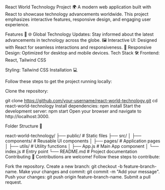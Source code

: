 React World Technology Project 🌍
A modern web application built with React to showcase technology advancements worldwide. This project emphasizes interactive features, responsive design, and engaging user experience.

Features 🚀
🌐 Global Technology Updates: Stay informed about the latest advancements in technology across the globe.
🖼️ Interactive UI: Designed with React for seamless interactions and responsiveness.
🎨 Responsive Design: Optimized for desktop and mobile devices.
Tech Stack 🛠️
Frontend: React, Tailwind CSS

Styling: Tailwind CSS
Installation 💻


Follow these steps to get the project running locally:

Clone the repository:


git clone https://github.com/your-username/react-world-technology.git
cd react-world-technology
Install dependencies:
npm install
Start the development server:
npm start
Open your browser and navigate to http://localhost:3000.

Folder Structure 📂

react-world-technology/
├── public/           # Static files
├── src/
│   ├── components/   # Reusable UI components
│   ├── pages/        # Application pages
│   ├── utils/        # Utility functions
│   ├── App.js        # Main App component
│   └── index.js      # Entry point
└── README.md         # Project documentation
Contributing 🤝
Contributions are welcome! Follow these steps to contribute:

Fork the repository.
Create a new branch: git checkout -b feature-branch-name.
Make your changes and commit: git commit -m "Add your message".
Push your changes: git push origin feature-branch-name.
Submit a pull request.
